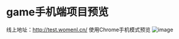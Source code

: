 
# game手机端项目预览

  线上地址：http://test.womenl.cn/
  使用Chrome手机模式预览
![image](http://oq3m63ave.bkt.clouddn.com/1504273265.png)
